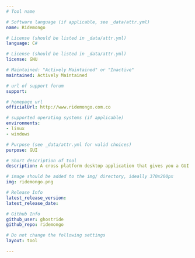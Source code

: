 ```yaml
---
# Tool name

# Software language (if applicable, see _data/attr.yml)
name: Ridemongo

# License (should be listed in _data/attr.yml)
language: C#

# License (should be listed in _data/attr.yml)
license: GNU

# Maintained: "Actively Maintained" or "Inactive"
maintained: Actively Maintained

# url of support forum
support: 

# homepage url
officialUrl: http://www.ridemongo.com.co

# supported operating systems (if applicable)
environments:
- linux
- windows

# Purpose (see _data/attr.yml for valid choices)
purpose: GUI

# Short description of tool
description: A cross platform desktop application that gives you a GUI interface to work with MongoDB.

# image should be added to the img/ directory, ideally 370x200px
img: ridemongo.png

# Release Info
latest_release_version: 
latest_release_date: 

# Github Info
github_user: ghostride
github_repo: ridemongo

# Do not change the following settings
layout: tool

---
```

